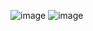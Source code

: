 ![image](https://github.com/user-attachments/assets/81b0fda5-b9d4-4fb4-ab94-db4daba124a9)
![image](https://github.com/user-attachments/assets/78675228-9bd0-46a4-a6ba-6e43d1d2d721)

